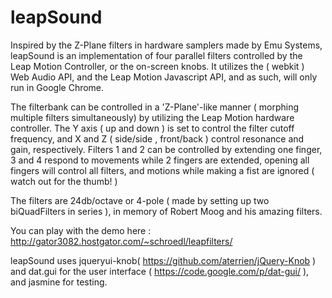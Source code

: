 leapSound
=========
Inspired by the Z-Plane filters in hardware samplers made by Emu Systems, 
leapSound is an implementation of four parallel filters controlled by the Leap Motion Controller, or the on-screen knobs. It utilizes the ( webkit ) Web Audio API, and the Leap Motion Javascript API, and as such, will only
run in Google Chrome.

The filterbank can be controlled in a 'Z-Plane'-like manner ( morphing multiple filters simultaneously) by utilizing the Leap Motion hardware
controller.  The Y axis ( up and down ) is set to control the filter cutoff frequency, and X and Z ( side/side , front/back ) control resonance and gain, respectively. Filters 1 and 2 can be controlled by extending one finger, 3 and 4 respond to movements while 2 fingers are extended, opening all fingers will control all filters, and motions while making a fist are ignored ( watch out for the thumb! )

The filters are 24db/octave or 4-pole ( made by setting up two biQuadFilters in series ), in memory of Robert Moog and his amazing filters.

You can play with the demo here :  http://gator3082.hostgator.com/~schroedl/leapfilters/

leapSound uses jqueryui-knob( https://github.com/aterrien/jQuery-Knob ) and dat.gui for the user interface
( https://code.google.com/p/dat-gui/ ), and jasmine for testing.

